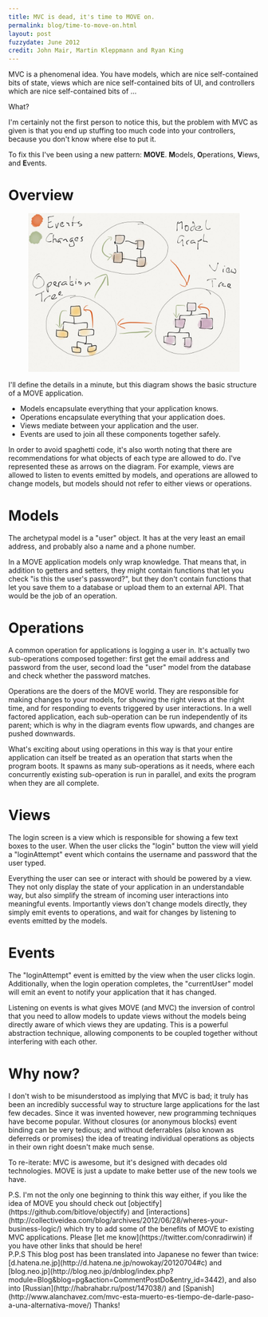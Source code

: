 ```yaml
---
title: MVC is dead, it's time to MOVE on.
permalink: blog/time-to-move-on.html
layout: post
fuzzydate: June 2012
credit: John Mair, Martin Kleppmann and Ryan King
---
```


MVC is a phenomenal idea. You have models, which are nice self-contained bits of
state, views which are nice self-contained bits of UI, and controllers which are nice
self-contained bits of …

What?

I'm certainly not the first person to notice this, but the problem with MVC as given is
that you end up stuffing too much code into your controllers, because you don't know where
else to put it.

To fix this I've been using a new pattern: <b>MOVE</b>. <b>M</b>odels, <b>O</b>perations,
<b>V</b>iews, and <b>E</b>vents.

Overview
========

<figure class="image">
 <a href="../images/move.jpg" title="Architecture of a MOVE app">
  <img src="../images/move.jpg" alt="Architecture of a MOVE app">
 </a>
</figure>

I'll define the details in a minute, but this diagram shows the basic structure of a MOVE
application.

* Models encapsulate everything that your application knows.
* Operations encapsulate everything that your application does.
* Views mediate between your application and the user.
* Events are used to join all these components together safely.

In order to avoid spaghetti code, it's also worth noting that there are recommendations
for what objects of each type are allowed to do. I've represented these as arrows on the
diagram. For example, views are allowed to listen to events emitted by models, and
operations are allowed to change models, but models should not refer to either views or
operations.

Models
======

The archetypal model is a "user" object. It has at the very least an email address, and
probably also a name and a phone number.

In a MOVE application models only wrap knowledge. That means that, in addition to getters
and setters, they might contain functions that let you check "is this the user's
password?", but they don't contain functions that let you save them to a database or
upload them to an external API. That would be the job of an operation.

Operations
==========

A common operation for applications is logging a user in. It's actually two sub-operations
composed together: first get the email address and password from the user, second load the
"user" model from the database and check whether the password matches.

Operations are the doers of the MOVE world. They are responsible for making changes to
your models, for showing the right views at the right time, and for responding to events
triggered by user interactions. In a well factored application, each sub-operation can be
run independently of its parent; which is why in the diagram events flow upwards, and
changes are pushed downwards.

What's exciting about using operations in this way is that your entire application can
itself be treated as an operation that starts when the program boots. It spawns as many
sub-operations as it needs, where each concurrently existing sub-operation is run in
parallel, and exits the program when they are all complete.

Views
=====

The login screen is a view which is responsible for showing a few text boxes to the user.
When the user clicks the "login" button the view will yield a "loginAttempt" event which
contains the username and password that the user typed.

Everything the user can see or interact with should be powered by a view. They not only
display the state of your application in an understandable way, but also simplify the
stream of incoming user interactions into meaningful events. Importantly views don't
change models directly, they simply emit events to operations, and wait for changes by
listening to events emitted by the models.

Events
======

The "loginAttempt" event is emitted by the view when the user clicks login. Additionally,
when the login operation completes, the "currentUser" model will emit an event to notify
your application that it has changed.

Listening on events is what gives MOVE (and MVC) the inversion of control that you need to
allow models to update views without the models being directly aware of which views they
are updating. This is a powerful abstraction technique, allowing components to be coupled
together without interfering with each other.

Why now?
========

I don't wish to be misunderstood as implying that MVC is bad; it truly has been an
incredibly successful way to structure large applications for the last few decades. Since
it was invented however, new programming techniques have become popular. Without closures
(or anonymous blocks) event binding can be very tedious; and without deferrables (also
known as deferreds or promises) the idea of treating individual operations as objects in
their own right doesn't make much sense.

To re-iterate: MVC is awesome, but it's designed with decades old technologies. MOVE is
just a update to make better use of the new tools we have.

<aside>P.S. I'm not the only one beginning to think this way either, if you like
the idea of MOVE you should check out [objectify](https://github.com/bitlove/objectify)
and
[interactions](http://collectiveidea.com/blog/archives/2012/06/28/wheres-your-business-logic/)
which try to add some of the benefits of MOVE to existing MVC applications.  Please [let
me know](https://twitter.com/conradirwin) if you have other links that should be
here!</aside>

<aside>P.P.S This blog post has been translated into Japanese no fewer than twice:
[d.hatena.ne.jp](http://d.hatena.ne.jp/nowokay/20120704#c) and [blog.neo.jp](http://blog.neo.jp/dnblog/index.php?module=Blog&blog=pg&action=CommentPostDo&entry_id=3442), and also into [Russian](http://habrahabr.ru/post/147038/) and [Spanish](http://www.alanchavez.com/mvc-esta-muerto-es-tiempo-de-darle-paso-a-una-alternativa-move/) Thanks!</aside>
